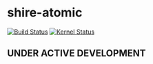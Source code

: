 # shire-atomic
[![Build Status](https://travis-ci.org/Promaethius/shire-atomic.svg?branch=master)](https://travis-ci.org/Promaethius/shire-atomic)
[![Kernel Status](https://copr.fedorainfracloud.org/coprs/promaethius/kernel-shire/package/kernel/status_image/last_build.png)](https://copr.fedorainfracloud.org/coprs/promaethius/kernel-shire/package/kernel/)

## UNDER ACTIVE DEVELOPMENT
